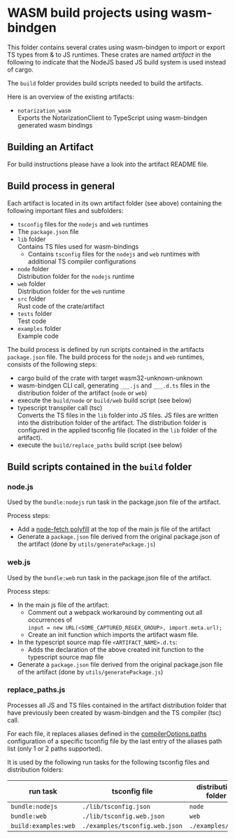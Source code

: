 # WASM build projects using wasm-bindgen

This folder contains several crates using wasm-bindgen to import or export TS types from & to JS runtimes. These crates
are named _artifact_ in the following to indicate that the NodeJS based JS build system is used instead of cargo.

The `build` folder provides build scripts needed to build the artifacts.

Here is an overview of the existing artifacts:

* `notarization_wasm`<br>
  Exports the NotarizationClient to TypeScript using wasm-bindgen generated wasm bindings

## Building an Artifact

For build instructions please have a look into the artifact README file.

## Build process in general

Each artifact is located in its own artifact folder (see above) containing the following important files and subfolders:

* `tsconfig` files for the `nodejs` and `web` runtimes
* The `package.json` file
* `lib` folder<br>
  Contains TS files used for wasm-bindings
    * Contains `tsconfig` files for the `nodejs` and `web` runtimes with additional TS compiler configurations
* `node` folder<br>
  Distribution folder for the `nodejs` runtime
* `web` folder<br>
  Distribution folder for the `web` runtime
* `src` folder<br>
  Rust code of the crate/artifact
* `tests` folder<br>
  Test code
* `examples` folder<br>
  Example code

The build process is defined by run scripts contained in the artifacts `package.json` file.
The build process for the `nodejs` and `web` runtimes, consists of the following steps:

* cargo build of the crate with target wasm32-unknown-unknown
* wasm-bindgen CLI call, generating `___.js` and `___.d.ts` files in the distribution folder of the artifact (`node` or
  `web`)
* execute the `build/node` or `build/web` build script (see below)
* typescript transpiler call (tsc)<br>
  Converts the TS files in the `lib` folder into JS files.
  JS files are written into the distribution folder of the artifact.
  The distribution folder is configured
  in the applied tsconfig file (located in the `lib` folder of the artifact).
* execute the `build/replace_paths` build script (see below)

## Build scripts contained in the `build` folder

### node.js

Used by the `bundle:nodejs` run task in the package.json file of the artifact.

Process steps:

* Add a [node-fetch polyfill](https://github.com/seanmonstar/reqwest/issues/910)
  at the top of the main js file of the artifact
* Generate a `package.json` file derived from the original package.json of the artifact
  (done by `utils/generatePackage.js`)

### web.js

Used by the `bundle:web` run task in the package.json file of the artifact.

Process steps:

* In the main js file of the artifact:
    * Comment out a webpack workaround by commenting out all occurrences of<br>
      `input = new URL(<SOME_CAPTURED_REGEX_GROUP>, import.meta.url);`
    * Create an init function which imports the artifact wasm file.
* In the typescript source map file `<ARTIFACT_NAME>.d.ts`:
    * Adds the declaration of the above created init function to the typescript source map file
* Generate a `package.json` file derived from the original package.json file of the artifact
  (done by `utils/generatePackage.js`)

### replace_paths.js

Processes all JS and TS files contained in the artifact distribution folder that have previously been created
by wasm-bindgen and the TS compiler (tsc) call.

For each file, it replaces aliases defined in the
[compilerOptions.paths](https://www.typescriptlang.org/docs/handbook/modules/reference.html#paths)
configuration of a specific
tsconfig file by the last entry of the aliases path list (only 1 or 2 paths supported).

It is used by the following run tasks for the following tsconfig files and distribution folders:

| run task             | tsconfig file                  | distribution folder |
|----------------------|--------------------------------|---------------------|
| `bundle:nodejs`      | `./lib/tsconfig.json`          | `node`              |
| `bundle:web`         | `./lib/tsconfig.web.json`      | `web`               |
| `build:examples:web` | `./examples/tsconfig.web.json` | `./examples/dist`   |
